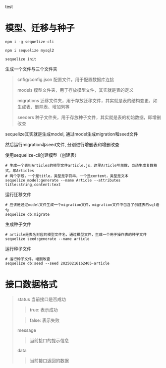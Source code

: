 test


# 模型、迁移与种子
```shell
npm i -g sequelize-cli

npm i sequelize mysql2

sequelize init
```

生成一个文件与三个文件夹

> cnfig/config.json
> 配置文件，用于配置数据库连接
> 
> models
> 模型文件夹，用于存放模型文件，其实就是表的定义
> 
> migrations
> 迁移文件夹，用于存放迁移文件，其实就是表的结构变更，如生成表、删除表、增加列等
> 
> seeders
> 种子文件夹，用于存放种子文件，其实就是表的初始数据，即增删改查

sequelize其实就是生成model, 通过model生成migration和seed文件

然后运行migration与seed文件, 分别进行增删表和增删改查

使用sequelize-cli创建模型（创建表）
```shell
# 生成一个表叫Articles的模型文件article.js，这里Article写单数，自动生成复数格式，即Articles
# 两个字段，一个是title，类型是字符串，一个是content，类型是文本
sequelize model:generate --name Article --attributes title:string,content:text
```

运行迁移文件
```shell
# 应该是通过model文件生成一个migration文件，migration文件中包含了创建表的sql语句
sequelize db:migrate
```

生成种子文件
```shell
# article是表名对应的模型文件名，通过模型文件，生成一个用于操作表的种子文件
sequelize seed:generate --name article
```

运行种子文件
```shell
# 运行种子文件，增删改查
sequelize db:seed --seed 20250216162405-article
```


# 接口数据格式
> status
> 当前接口是否成功
> > true: 表示成功
> 
> > false: 表示失败
> 
> message
> > 当前接口的提示信息
> 
> data
> > 当前接口返回的数据